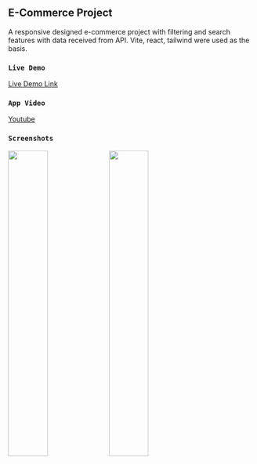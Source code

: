 ## E-Commerce Project

A responsive designed e-commerce project with filtering and search features with data received from API. Vite, react, tailwind were used as the basis.

### `Live Demo`
 [Live Demo Link
](https://ecommerce-react-flax-delta.vercel.app/) 
### `App Video`

 [Youtube
](https://youtu.be/PEYeQyW4hR0) 

### `Screenshots`

<img src="https://i.hizliresim.com/mechrlp.png" width=40% height=40%>
<img src="https://i.hizliresim.com/as8ee9j.png" width=40% height=40%>



